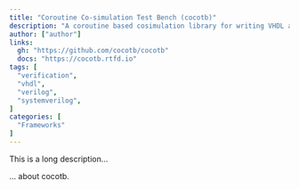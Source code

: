 ```yaml
---
title: "Coroutine Co-simulation Test Bench (cocotb)"
description: "A coroutine based cosimulation library for writing VHDL and Verilog testbenches in Python"
author: ["author"]
links:
  gh: "https://github.com/cocotb/cocotb"
  docs: "https://cocotb.rtfd.io"
tags: [
  "verification",
  "vhdl",
  "verilog",
  "systemverilog",
]
categories: [
  "Frameworks"
]
---
```


This is a long description...
<!--more-->
... about cocotb.
